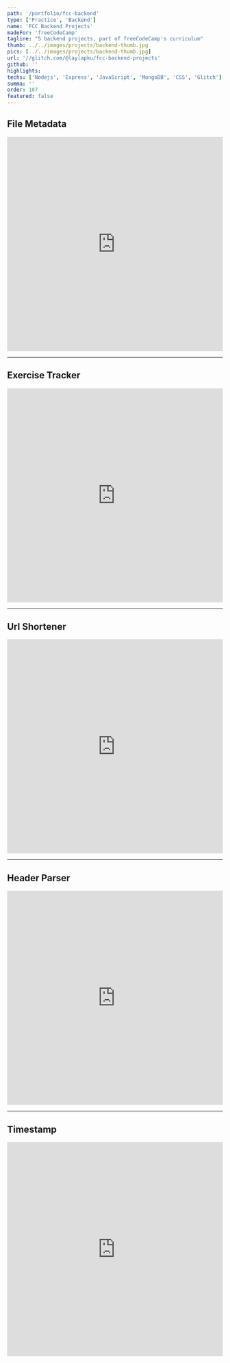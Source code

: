 ```yaml
---
path: '/portfolio/fcc-backend'
type: ['Practice', 'Backend']
name: 'FCC Backend Projects'
madeFor: 'freeCodeCamp'
tagline: "5 backend projects, part of freeCodeCamp's curriculum"
thumb: ../../images/projects/backend-thumb.jpg
pics: [../../images/projects/backend-thumb.jpg]
url: '//glitch.com/@laylapku/fcc-backend-projects'
github: ''
highlights:
techs: ['Nodejs', 'Express', 'JavaScript', 'MongoDB', 'CSS', 'Glitch']
summa: ''
order: 107
featured: false
---
```


## File Metadata

<iframe
src="https://glitch.com/embed/#!/embed/fcc-backend-file-metadata-5?path=views/index.html&previewSize=0"
title="fcc-backend-file-metadata-5 on Glitch"
allow="geolocation; microphone; camera; midi; vr; encrypted-media"
style="height: 500px; width: 100%; border: 0;">
</iframe>

---

## Exercise Tracker

<iframe
src="https://glitch.com/embed/#!/embed/fcc-backend-exercise-tracker-4?path=models/user.js&previewSize=0"
title="fcc-backend-exercise-tracker-4 on Glitch"
allow="geolocation; microphone; camera; midi; vr; encrypted-media"
style="height: 500px; width: 100%; border: 0;">
</iframe>

---

## Url Shortener

<iframe
src="https://glitch.com/embed/#!/embed/fcc-backend-url-shortener-3?path=server.js&previewSize=0"
title="fcc-backend-url-shortener-3 on Glitch"
allow="geolocation; microphone; camera; midi; vr; encrypted-media"
style="height: 500px; width: 100%; border: 0;">
</iframe>

---

## Header Parser

<iframe
src="https://glitch.com/embed/#!/embed/fcc-backend-header-parser-2?path=server.js&previewSize=0"
title="fcc-backend-header-parser-2 on Glitch"
allow="geolocation; microphone; camera; midi; vr; encrypted-media"
style="height: 500px; width: 100%; border: 0;">
</iframe>

---

## Timestamp

<iframe
src="https://glitch.com/embed/#!/embed/fcc-backend-timestamp--1?path=server.js&previewSize=0"
title="fcc-backend-timestamp--1 on Glitch"
allow="geolocation; microphone; camera; midi; vr; encrypted-media"
style="height: 500px; width: 100%; border: 0;">
</iframe>
